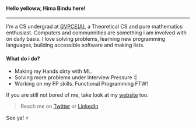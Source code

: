 #### Hello yelloww, Hima Bindu here!
_____________________________________________________________________
I'm a CS undergrad at [GVPCE(A)](http://gvpce.ac.in), a Theoretical CS and pure mathematics enthusiast. Computers and communnities are something i am involved with on daily basis. I love solving problems, learning new programming languages, building accessible software and making lists.

#### What do i do?
- Making my Hands dirty with ML.
- Solving more problems under Interview Pressure :|
- Working on my FP skills. Functional Programming FTW!

If you are still not bored of me, take look at my [website](https://portfolios.talentsprint.com/~hima_bindu) too.

> Reach me on [Twitter](https://twitter.com/BinduTenneti) or [LinkedIn](https://www.linkedin.com/in/hima-bindu-002a45194/)

See ya! :zap:
